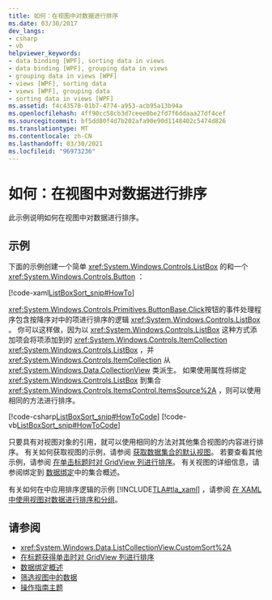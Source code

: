 ```yaml
---
title: 如何：在视图中对数据进行排序
ms.date: 03/30/2017
dev_langs:
- csharp
- vb
helpviewer_keywords:
- data binding [WPF], sorting data in views
- data binding [WPF], grouping data in views
- grouping data in views [WPF]
- views [WPF], sorting data
- views [WPF], grouping data
- sorting data in views [WPF]
ms.assetid: f4c43578-01b7-4774-a953-acb95a13b94a
ms.openlocfilehash: 4ff90cc58cb3d7ceee0be2fd7f6ddaaa27df4cef
ms.sourcegitcommit: bf5dd80f4d7b202afa90e90d1148402c5474d826
ms.translationtype: MT
ms.contentlocale: zh-CN
ms.lasthandoff: 03/30/2021
ms.locfileid: "96973236"
---
```

# <a name="how-to-sort-data-in-a-view"></a>如何：在视图中对数据进行排序
此示例说明如何在视图中对数据进行排序。  
  
## <a name="example"></a>示例  
 下面的示例创建一个简单 <xref:System.Windows.Controls.ListBox> 的和一个 <xref:System.Windows.Controls.Button> ：  
  
 [!code-xaml[ListBoxSort_snip#HowTo](~/samples/snippets/csharp/VS_Snippets_Wpf/ListBoxSort_snip/CSharp/Window1.xaml#howto)]  
  
 <xref:System.Windows.Controls.Primitives.ButtonBase.Click>按钮的事件处理程序包含按降序对中的项进行排序的逻辑 <xref:System.Windows.Controls.ListBox> 。 你可以这样做，因为以 <xref:System.Windows.Controls.ListBox> 这种方式添加项会将项添加到的 <xref:System.Windows.Controls.ItemCollection> <xref:System.Windows.Controls.ListBox> ，并 <xref:System.Windows.Controls.ItemCollection> 从 <xref:System.Windows.Data.CollectionView> 类派生。 如果使用属性将绑定 <xref:System.Windows.Controls.ListBox> 到集合 <xref:System.Windows.Controls.ItemsControl.ItemsSource%2A> ，则可以使用相同的方法进行排序。  
  
 [!code-csharp[ListBoxSort_snip#HowToCode](~/samples/snippets/csharp/VS_Snippets_Wpf/ListBoxSort_snip/CSharp/Window1.xaml.cs#howtocode)]
 [!code-vb[ListBoxSort_snip#HowToCode](~/samples/snippets/visualbasic/VS_Snippets_Wpf/ListBoxSort_snip/visualbasic/window1.xaml.vb#howtocode)]  
  
 只要具有对视图对象的引用，就可以使用相同的方法对其他集合视图的内容进行排序。 有关如何获取视图的示例，请参阅 [获取数据集合的默认视图](how-to-get-the-default-view-of-a-data-collection.md)。 若要查看其他示例，请参阅 [在单击标题时对 GridView 列进行排序](../controls/how-to-sort-a-gridview-column-when-a-header-is-clicked.md)。 有关视图的详细信息，请参阅绑定到 [数据绑定](/dotnet/desktop-wpf/data/data-binding-overview)中的集合概述。  
  
 有关如何在中应用排序逻辑的示例 [!INCLUDE[TLA#tla_xaml](../../../includes/tlasharptla-xaml-md.md)] ，请参阅 [在 XAML 中使用视图对数据进行排序和分组](how-to-sort-and-group-data-using-a-view-in-xaml.md)。  
  
## <a name="see-also"></a>请参阅

- <xref:System.Windows.Data.ListCollectionView.CustomSort%2A>
- [在标题获得单击时对 GridView 列进行排序](../controls/how-to-sort-a-gridview-column-when-a-header-is-clicked.md)
- [数据绑定概述](/dotnet/desktop-wpf/data/data-binding-overview)
- [筛选视图中的数据](how-to-filter-data-in-a-view.md)
- [操作指南主题](data-binding-how-to-topics.md)
